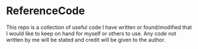 # ReferenceCode
This repo is a collection of useful code I have written or found/modified that I would like to keep on hand for myself or others to use. Any code not written by me will be stated and credit will be given to the author. 
